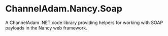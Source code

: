 # ChannelAdam.Nancy.Soap
A ChannelAdam .NET code library providing helpers for working with SOAP payloads in the Nancy web framework.
